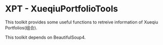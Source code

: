 # XPT - XueqiuPortfolioTools

This toolkit provides some useful functions to retreive information of Xueqiu Portfolios(组合).

This toolkit depends on BeautifulSoup4.